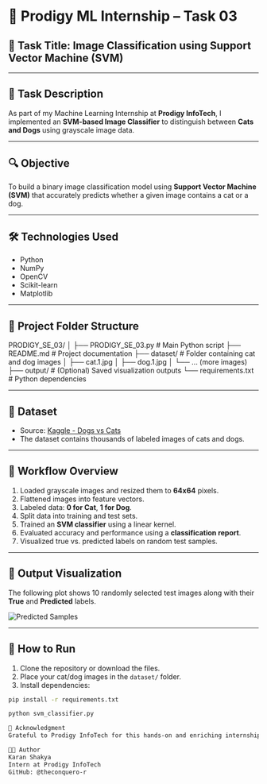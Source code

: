 # 🧠 Prodigy ML Internship – Task 03

## 📌 Task Title: Image Classification using Support Vector Machine (SVM)

---

## 📝 Task Description

As part of my Machine Learning Internship at **Prodigy InfoTech**, I implemented an **SVM-based Image Classifier** to distinguish between **Cats and Dogs** using grayscale image data.

---

## 🔍 Objective

To build a binary image classification model using **Support Vector Machine (SVM)** that accurately predicts whether a given image contains a cat or a dog.

---

## 🛠️ Technologies Used

- Python
- NumPy
- OpenCV
- Scikit-learn
- Matplotlib

---

## 📂 Project Folder Structure

PRODIGY_SE_03/
│
├── PRODIGY_SE_03.py # Main Python script
├── README.md # Project documentation
├── dataset/ # Folder containing cat and dog images
│ ├── cat.1.jpg
│ ├── dog.1.jpg
│ └── ... (more images)
├── output/ # (Optional) Saved visualization outputs
└── requirements.txt # Python dependencies


---

## 🧠 Dataset

- Source: [Kaggle - Dogs vs Cats](https://www.kaggle.com/c/dogs-vs-cats/data)
- The dataset contains thousands of labeled images of cats and dogs.

---

## 🔄 Workflow Overview

1. Loaded grayscale images and resized them to **64x64** pixels.
2. Flattened images into feature vectors.
3. Labeled data: **0 for Cat**, **1 for Dog**.
4. Split data into training and test sets.
5. Trained an **SVM classifier** using a linear kernel.
6. Evaluated accuracy and performance using a **classification report**.
7. Visualized true vs. predicted labels on random test samples.

---

## 📸 Output Visualization

The following plot shows 10 randomly selected test images along with their **True** and **Predicted** labels.

![Predicted Samples](output/svm_visualization.png)

---

## 🚀 How to Run

1. Clone the repository or download the files.
2. Place your cat/dog images in the `dataset/` folder.
3. Install dependencies:

```bash
pip install -r requirements.txt

python svm_classifier.py

🙏 Acknowledgment
Grateful to Prodigy InfoTech for this hands-on and enriching internship experience, where I got to apply machine learning techniques to real-world image classification tasks.

👨‍💻 Author
Karan Shakya
Intern at Prodigy InfoTech
GitHub: @theconquero-r